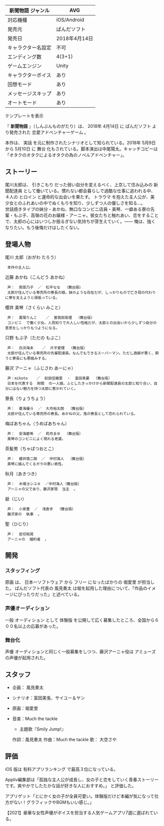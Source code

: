 新聞物語  ジャンル  |  AVG   
---|---  
対応機種  |  iOS/Android   
発売元  |  ぱんだソフト   
発売日  |  2018年4月14日   
キャラクター名設定  |  不可   
エンディング数  |  4(3+1)   
ゲームエンジン  |  Unity   
キャラクターボイス  |  あり   
回想モード  |  あり   
メッセージスキップ  |  あり   
オートモード  |  あり   
テンプレートを表示  
  
『 **新聞物語** 』（しんぶんものがたり）は、  2018年  4月14日  に  ぱんだソフト  より発売された  恋愛アドベンチャーゲーム  。

本作は、  実話  を元に制作されたシナリオとして知られている。2018年  5月9日  から  5月10日  に  舞台
化もされている。脚本演出は中尾陽太。キャッチコピーは「オタクのオタクによるオタクの為のノベルアドベンチャー」。  

##  ストーリー  

尾川太郎は、  引きこもり  だった弱い自分を変えるべく、上京して住み込みの  新聞配達員
として働いている。慣れない都会暮らしで過酷な仕事に追われる中、４人の  ヒロイン  と運命的な出会いを果たす。  トラウマ
を抱えた主人公が、美少女とのふれあいの中でぬくもりを知り、少しずつ人の優しさを知る…。  
世話焼きタイプの妹分・あかね、無口なコンビニ店員・美琴、一癖ある寮の先輩・もぶ子、高嶺の花のお嬢様・アーニャ。彼女たちと触れあい、恋をすることで、太郎の心にはいつしか揺るぎない気持ちが芽生えていく。――
俺は、強くなりたい。もう後悔だけはしたくない。  

##  登場人物  

尾川 太郎（おがわ たろう）

     本作の主人公。 
近藤 あかね（こんどう あかね）

     声：  南菜乃子  ／  松平なな  （舞台版）   
     太郎が住んでいる専売所の寮長の娘。妹のような存在だが、しっかりもので亡き母の代わりに寮を支えようと頑張っている。 
櫻井 美琴（さくらい みこと）

     声：  夏陽りんこ    ／  曽我部英理  （舞台版）   
     コンビニ  で働く少女。人見知りで大人しい性格だが、太郎との出会いから少しずつ自分の意思をしっかりもつようになる。 
只野 もぶ子（ただの もぶこ）

     声：  白浜海未    ／  片平愛理  （舞台版）   
     太郎が住んでいる専売所の先輩配達員。なんでもできるスーパーマン。ただし酒癖が悪く、酔うと寮長にも悪絡みする。 
藤沢 アーニャ（ふじさわ あーにゃ）

     声：mikoto    ／  前田佳織里  ・  富田美憂  （舞台版）   
     日本を代表する  財閥  の一人娘。ふとしたきっかけから新聞配達員の太郎と知り合い、自分にはない魅力を持つ太郎に惹かれていく。 
寮長（りょうちょう）

     声：  蒼海優斗  ／  大月裕太朗  （舞台版） 
     太郎が住んでいる専売所の寮長。あかねの父。鬼の寮長として恐れられている。 
梅ばあちゃん（うめばあちゃん）

     声：  安海碧希  ／  莉月まゆ  （舞台版） 
     美琴のコンビニによく現れる老婆。 
茶髪男（ちゃぱつおとこ）

     声：  櫻井慎二朗  ／  中村海人  （舞台版） 
     美琴に絡んでくるガラの悪い男性。 
秋月（あきつき）

     声：  木場ヨシユキ  ／中村海人（舞台版） 
     アーニャの父であり、藤沢家現  当主  。 
爺（じい）

     声：  小泉豊  ／  浅倉歩  （舞台版） 
     藤沢家の  執事  。 
聖（ひじり）

     声：  岩切裕晃 
     アーニャの  婚約者  。 

##  開発  

###  スタッフィング  

原画  は、  日本一ソフトウェア  から  フリー  になったばかりの  堀愛里  が担当した。 ぱんだソフト代表の  風見奏太
は堀を起用した理由について、「作品のイメージにぴったりだった」と述べている。

###  声優オーディション  

一般  オーディション  として  体験版  を公開して広く募集したところ、全国から６００名以上の応募があった。  

###  舞台化  

声優  オーディションと同じく一般募集をしつつ、藤沢アーニャ役は  アミューズ  の声優が起用された。  

##  スタッフ  

  * 企画：  風見奏太 
  * シナリオ：富田美兎、サイユー＆ヤン 
  * 原画：堀愛里 
  * 音楽：Much the tackle   
    * 主題歌『Smily Jump!』 

     作詞：風見奏太 
     作曲：Much the tackle 
     歌：  大空さや   

##  評価  

iOS  版は  有料アプリランキング  で最高３位になっている。

Appliv編集部は「孤独な主人公が成長し、女の子と恋をしていく青春ストーリーです。爽やかでしたたかな話が好きな人におすすめ。」    と評価した。

アプリゲット「とにかく女の子が全員可愛い。体験版だけど本編が気になって仕方がない！グラフィックやBGMもいい感じ。」  

【2021】豪華な女性声優がボイスを担当する人気ゲームアプリ7選に選ばれている。  

